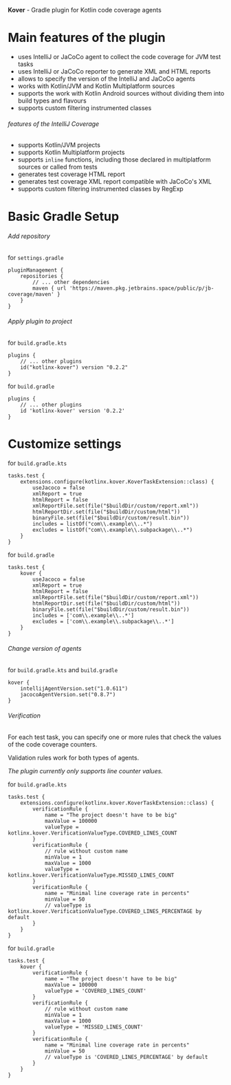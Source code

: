 **Kover** - Gradle plugin for Kotlin code coverage agents

# Main features of the plugin
* uses IntelliJ or JaCoCo agent to collect the code coverage for JVM test tasks
* uses IntelliJ or JaCoCo reporter to generate XML and HTML reports
* allows to specify the version of the IntelliJ and JaCoCo agents
* works with Kotlin/JVM and Kotlin Multiplatform sources
* supports the work with Kotlin Android sources without dividing them into build types and flavours
* supports custom filtering instrumented classes

###### features of the IntelliJ Coverage
* supports Kotlin/JVM projects
* supports Kotlin Multiplatform projects
* supports `inline` functions, including those declared in multiplatform sources or called from tests
* generates test coverage HTML report
* generates test coverage XML report compatible with JaCoCo's XML
* supports custom filtering instrumented classes by RegExp


# Basic Gradle Setup

###### Add repository
for `settings.gradle`
```
pluginManagement {
    repositories {
        // ... other dependencies
        maven { url 'https://maven.pkg.jetbrains.space/public/p/jb-coverage/maven' }
    }
}
```
###### Apply plugin to project
for `build.gradle.kts`
```
plugins {
    // ... other plugins
    id("kotlinx-kover") version "0.2.2"
}
```
for `build.gradle`
```
plugins {
    // ... other plugins
    id 'kotlinx-kover' version '0.2.2'
}
```
# Customize settings

for `build.gradle.kts`
```
tasks.test {
    extensions.configure(kotlinx.kover.KoverTaskExtension::class) {
        useJacoco = false
        xmlReport = true
        htmlReport = false
        xmlReportFile.set(file("$buildDir/custom/report.xml"))
        htmlReportDir.set(file("$buildDir/custom/html"))
        binaryFile.set(file("$buildDir/custom/result.bin"))
        includes = listOf("com\\.example\\..*")
        excludes = listOf("com\\.example\\.subpackage\\..*")
    }
}
```

for `build.gradle`
```
tasks.test {
    kover {
        useJacoco = false
        xmlReport = true
        htmlReport = false
        xmlReportFile.set(file("$buildDir/custom/report.xml"))
        htmlReportDir.set(file("$buildDir/custom/html"))
        binaryFile.set(file("$buildDir/custom/result.bin"))
        includes = ['com\\.example\\..*']
        excludes = ['com\\.example\\.subpackage\\..*']
    }
}
```

###### Change version of agents
for `build.gradle.kts` and `build.gradle`
```
kover {
    intellijAgentVersion.set("1.0.611")
    jacocoAgentVersion.set("0.8.7")
}
```

###### Verification
For each test task, you can specify one or more rules that check the values of the code coverage counters.

Validation rules work for both types of agents.

*The plugin currently only supports line counter values.*

for `build.gradle.kts`
```
tasks.test {
    extensions.configure(kotlinx.kover.KoverTaskExtension::class) {
        verificationRule {
            name = "The project doesn't have to be big"
            maxValue = 100000
            valueType = kotlinx.kover.VerificationValueType.COVERED_LINES_COUNT
        }
        verificationRule {
            // rule without custom name
            minValue = 1
            maxValue = 1000
            valueType = kotlinx.kover.VerificationValueType.MISSED_LINES_COUNT
        }
        verificationRule {
            name = "Minimal line coverage rate in percents"
            minValue = 50
            // valueType is kotlinx.kover.VerificationValueType.COVERED_LINES_PERCENTAGE by default
        }
    }
}
```

for `build.gradle`
```
tasks.test {
    kover {
        verificationRule {
            name = "The project doesn't have to be big"
            maxValue = 100000
            valueType = 'COVERED_LINES_COUNT'
        }
        verificationRule {
            // rule without custom name
            minValue = 1
            maxValue = 1000
            valueType = 'MISSED_LINES_COUNT'
        }
        verificationRule {
            name = "Minimal line coverage rate in percents"
            minValue = 50
            // valueType is 'COVERED_LINES_PERCENTAGE' by default
        }
    }
}
```


